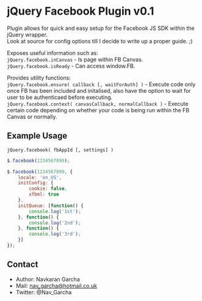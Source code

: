 # jQuery Facebook Plugin v0.1

Plugin allows for quick and easy setup for the Facebook JS SDK within the jQuery wrapper.   
Look at source for config options till I decide to write up a proper guide. ;)

Exposes useful information such as:     
`jQuery.facebook.inCanvas` - Is page within FB Canvas.  
`jQuery.facebook.isReady` - Can access window.FB.

Provides utility functions:     
`jQuery.facebook.ensure( callback [, waitForAuth] )` - Execute code only once FB has been included and initalised, also have the option to wait for user to be authenticaed before executing.   
`jQuery.facebook.context( canvasCallback, normalCallback )` - Execute certain code depending on whether your code is being run within the FB Canvas or normally.


## Example Usage
`jQuery.facebook( fbAppId [, settings] )`

``` javascript
$.facebook(1234567890);

$.facebook(1234567890, {  
    locale: 'en_US',
    initConfig: {
        cookie: false,
        xfbml: true
    },
    initQueue: [function() {         
        console.log('1st');    
    }, function() {         
        console.log('2nd');    
    }, function() {         
        console.log('3rd');    
    }]
});
```

## Contact
* Author: Navkaran Garcha
* Mail: nav_garcha@hotmail.co.uk
* Twitter: @Nav_Garcha
